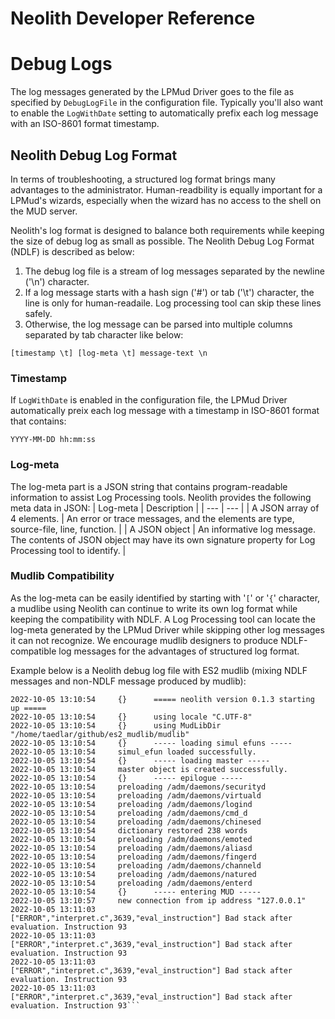 Neolith Developer Reference
===========================

# Debug Logs

The log messages generated by the LPMud Driver goes to the file as specified by `DebugLogFile` in the configuration file.
Typically you'll also want to enable the `LogWithDate` setting to automatically prefix each log message with an ISO-8601 format timestamp.

## Neolith Debug Log Format

In terms of troubleshooting, a structured log format brings many advantages to the administrator.
Human-readbility is equally important for a LPMud's wizards, especially when the wizard has no access to the shell on the MUD server.

Neolith's log format is designed to balance both requirements while keeping the size of debug log as small as possible.
The Neolith Debug Log Format (NDLF) is described as below:

1. The debug log file is a stream of log messages separated by the newline ('\n') character.
2. If a log message starts with a hash sign ('#') or tab ('\t') character, the line is only for human-readaile. Log processing tool can skip these lines safely.
3. Otherwise, the log message can be parsed into multiple columns separated by tab character like below:

```
[timestamp \t] [log-meta \t] message-text \n
```

### Timestamp

If `LogWithDate` is enabled in the configuration file, the LPMud Driver automatically preix each log message with a timestamp in ISO-8601 format that contains:
```
YYYY-MM-DD hh:mm:ss
```

### Log-meta

The log-meta part is a JSON string that contains program-readable information to assist Log Processing tools.
Neolith provides the following meta data in JSON:
| Log-meta | Description |
| --- | --- |
| A JSON array of 4 elements. | An error or trace messages, and the elements are type, source-file, line, function. |
| A JSON object | An informative log message. The contents of JSON object may have its own signature property for Log Processing tool to identify. |

### Mudlib Compatibility

As the log-meta can be easily identified by starting with '`[`' or '`{`' character, a mudlibe using Neolith can continue to write its own log format
while keeping the compatibility with NDLF. A Log Processing tool can locate the log-meta generated by the LPMud Driver while skipping other log messages
it can not recognize. We encourage mudlib designers to produce NDLF-compatible log messages for the advantages of structured log format.

Example below is a Neolith debug log file with ES2 mudlib (mixing NDLF messages and non-NDLF message produced by mudlib):
```
2022-10-05 13:10:54     {}      ===== neolith version 0.1.3 starting up =====
2022-10-05 13:10:54     {}      using locale "C.UTF-8"
2022-10-05 13:10:54     {}      using MudLibDir "/home/taedlar/github/es2_mudlib/mudlib"
2022-10-05 13:10:54     {}      ----- loading simul efuns -----
2022-10-05 13:10:54     simul_efun loaded successfully.
2022-10-05 13:10:54     {}      ----- loading master -----
2022-10-05 13:10:54     master object is created successfully.
2022-10-05 13:10:54     {}      ----- epilogue -----
2022-10-05 13:10:54     preloading /adm/daemons/securityd
2022-10-05 13:10:54     preloading /adm/daemons/virtuald
2022-10-05 13:10:54     preloading /adm/daemons/logind
2022-10-05 13:10:54     preloading /adm/daemons/cmd_d
2022-10-05 13:10:54     preloading /adm/daemons/chinesed
2022-10-05 13:10:54     dictionary restored 238 words
2022-10-05 13:10:54     preloading /adm/daemons/emoted
2022-10-05 13:10:54     preloading /adm/daemons/aliasd
2022-10-05 13:10:54     preloading /adm/daemons/fingerd
2022-10-05 13:10:54     preloading /adm/daemons/channeld
2022-10-05 13:10:54     preloading /adm/daemons/natured
2022-10-05 13:10:54     preloading /adm/daemons/enterd
2022-10-05 13:10:54     {}      ----- entering MUD -----
2022-10-05 13:10:57     new connection from ip address "127.0.0.1"
2022-10-05 13:11:03     ["ERROR","interpret.c",3639,"eval_instruction"] Bad stack after evaluation. Instruction 93
2022-10-05 13:11:03     ["ERROR","interpret.c",3639,"eval_instruction"] Bad stack after evaluation. Instruction 93
2022-10-05 13:11:03     ["ERROR","interpret.c",3639,"eval_instruction"] Bad stack after evaluation. Instruction 93
2022-10-05 13:11:03     ["ERROR","interpret.c",3639,"eval_instruction"] Bad stack after evaluation. Instruction 93```
